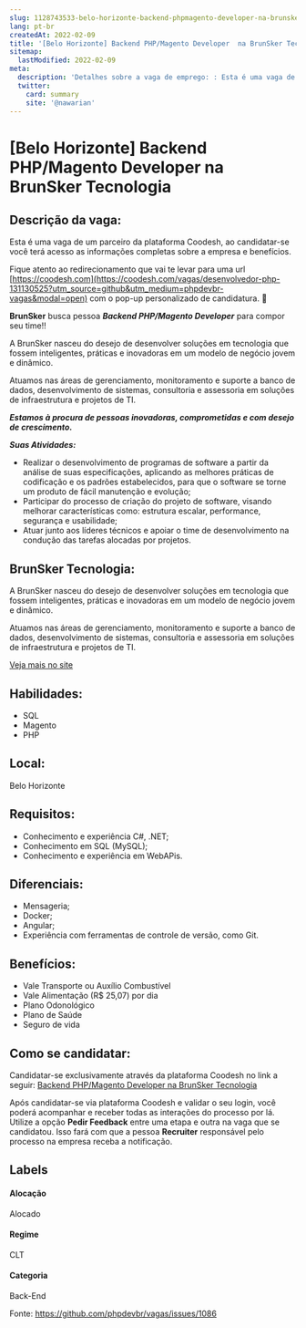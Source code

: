 ```yaml
---
slug: 1128743533-belo-horizonte-backend-phpmagento-developer-na-brunsker-tecnologia
lang: pt-br
createdAt: 2022-02-09
title: '[Belo Horizonte] Backend PHP/Magento Developer  na BrunSker Tecnologia - Vaga de Emprego'
sitemap:
  lastModified: 2022-02-09
meta:
  description: 'Detalhes sobre a vaga de emprego: : Esta é uma vaga de um parceiro da plataforma Coodesh, ao candidatar-se você terá acesso as informações completas sobre a empresa e benefícios.  Fique atento ao redirecionamento que vai te levar para uma url [https://coodesh.com](https://coodesh.com/vagas/desenvolvedor-php-131130525?utm_source=github&utm_medium=phpdevbr-vagas&modal=open) com o pop-up personalizado de candidatura. 👋 <p><strong>BrunSker</strong> busca pessoa <strong><em>Backend PHP/Magento Developer</em></strong> para compor seu time!!</p> <p>A BrunSker nasceu do desejo de desenvolver soluções em tecnologia que fossem inteligentes, práticas e inovadoras em um modelo de negócio jovem e dinâmico.</p> <p>Atuamos nas áreas de gerenciamento, monitoramento e suporte a banco de dados, desenvolvimento de sistemas, consultoria e assessoria em soluções de infraestrutura e projetos de TI.</p> <p><strong><em>Estamos à procura de pessoas inovadoras, comprometidas e com desejo de crescimento.</em></strong></p> <p><strong><em>Suas Atividades:</em></strong></p> <ul> <li>Realizar o desenvolvimento de programas de software a partir da análise de suas especificações, aplicando as melhores práticas de codificação e os padrões estabelecidos, para que o software se torne um produto de fácil manutenção e evolução;</li> <li>Participar do processo de criação do projeto de software, visando melhorar características como: estrutura escalar, performance, segurança e usabilidade;</li> <li>Atuar junto aos líderes técnicos e apoiar o time de desenvolvimento na condução das tarefas alocadas por projetos.</li> </ul>'
  twitter:
    card: summary
    site: '@nawarian'
---
```


# [Belo Horizonte] Backend PHP/Magento Developer  na BrunSker Tecnologia

## Descrição da vaga: 
Esta é uma vaga de um parceiro da plataforma Coodesh, ao candidatar-se você terá acesso as informações completas sobre a empresa e benefícios.


Fique atento ao redirecionamento que vai te levar para uma url [https://coodesh.com](https://coodesh.com/vagas/desenvolvedor-php-131130525?utm_source=github&utm_medium=phpdevbr-vagas&modal=open) com o pop-up personalizado de candidatura. 👋
<p><strong>BrunSker</strong> busca pessoa <strong><em>Backend PHP/Magento Developer</em></strong> para compor seu time!!</p>
<p>A BrunSker nasceu do desejo de desenvolver soluções em tecnologia que fossem inteligentes, práticas e inovadoras em um modelo de negócio jovem e dinâmico.</p>
<p>Atuamos nas áreas de gerenciamento, monitoramento e suporte a banco de dados, desenvolvimento de sistemas, consultoria e assessoria em soluções de infraestrutura e projetos de TI.</p>
<p><strong><em>Estamos à procura de pessoas inovadoras, comprometidas e com desejo de crescimento.</em></strong></p>
<p><strong><em>Suas Atividades:</em></strong></p>
<ul>
<li>Realizar o desenvolvimento de programas de software a partir da análise de suas especificações, aplicando as melhores práticas de codificação e os padrões estabelecidos, para que o software se torne um produto de fácil manutenção e evolução;</li>
<li>Participar do processo de criação do projeto de software, visando melhorar características como: estrutura escalar, performance, segurança e usabilidade;</li>
<li>Atuar junto aos líderes técnicos e apoiar o time de desenvolvimento na condução das tarefas alocadas por projetos.</li>
</ul>

## BrunSker Tecnologia: 
 <p>A BrunSker nasceu do desejo de desenvolver soluções em tecnologia que fossem inteligentes, práticas e inovadoras em um modelo de negócio jovem e dinâmico.</p>
<p>Atuamos nas áreas de gerenciamento, monitoramento e suporte a banco de dados, desenvolvimento de sistemas, consultoria e assessoria em soluções de infraestrutura e projetos de TI.</p><a href='https://coodesh.com/empresas/brunsker-tecnologia-ltda'>Veja mais no site</a>

 ## Habilidades: 
 - SQL 
- Magento 
- PHP
## Local: 
 Belo Horizonte
## Requisitos: 
 - Conhecimento e experiência C#, .NET; 
- Conhecimento em SQL (MySQL); 
- Conhecimento e experiência em WebAPis.
## Diferenciais: 
 - Mensageria; 
- Docker; 
- Angular; 
- Experiência com ferramentas de controle de versão, como Git.
## Benefícios: 
 - Vale Transporte ou Auxílio Combustível  
- Vale Alimentação (R$ 25,07) por dia  
- Plano Odonológico  
- Plano de Saúde 
- Seguro de vida 
## Como se candidatar:
Candidatar-se exclusivamente através da plataforma Coodesh no link a seguir: [Backend PHP/Magento Developer  na BrunSker Tecnologia](https://coodesh.com/vagas/desenvolvedor-php-131130525?utm_source=github&utm_medium=phpdevbr-vagas&modal=open)


Após candidatar-se via plataforma Coodesh e validar o seu login, você poderá acompanhar e receber todas as interações do processo por lá. Utilize a opção **Pedir Feedback** entre uma etapa e outra na vaga que se candidatou. Isso fará com que a pessoa **Recruiter** responsável pelo processo na empresa receba a notificação.
## Labels
#### Alocação
Alocado
#### Regime
CLT
#### Categoria
Back-End

Fonte: https://github.com/phpdevbr/vagas/issues/1086